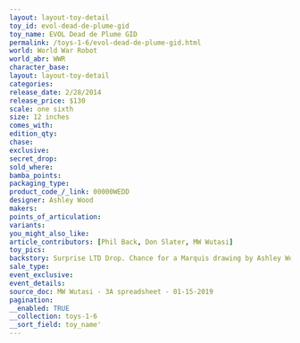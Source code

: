 ```yaml
---
layout: layout-toy-detail 
toy_id: evol-dead-de-plume-gid
toy_name: EVOL Dead de Plume GID
permalink: /toys-1-6/evol-dead-de-plume-gid.html
world: World War Robot
world_abr: WWR
character_base: 
layout: layout-toy-detail
categories: 
release_date: 2/28/2014
release_price: $130 
scale: one sixth
size: 12 inches
comes_with: 
edition_qty: 
chase: 
exclusive: 
secret_drop: 
sold_where: 
bamba_points: 
packaging_type: 
product_code_/_link: 00000WEDD
designer: Ashley Wood
makers: 
points_of_articulation: 
variants: 
you_might_also_like: 
article_contributors: [Phil Back, Don Slater, MW Wutasi]
toy_pics: 
backstory: Surprise LTD Drop. Chance for a Marquis drawing by Ashley Wood
sale_type: 
event_exclusive: 
event_details: 
source_doc: MW Wutasi - 3A spreadsheet - 01-15-2019
pagination: 
__enabled: TRUE
__collection: toys-1-6
__sort_field: toy_name'
---
```

